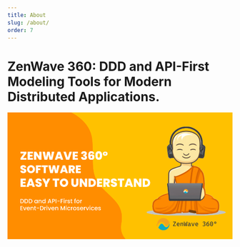 ```yaml
---
title: About
slug: /about/
order: 7
---
```


# ZenWave 360: DDD and API-First Modeling Tools for Modern Distributed Applications.

![ZenWave360 - Software Easy to Understand](/resources/ZenWave360-Software_Easy_To_Understand.png)